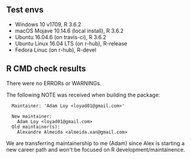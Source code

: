 ## Test envs

* Windows 10 v1709, R 3.6.2 
* macOS Mojave 10.14.6 (local install), R 3.6.2 
* Ubuntu 16.04.6 (on travis-ci), R 3.6.2 
* Ubuntu Linux 16.04 LTS (on r-hub), R-release
* Fedora Linuc (on r-hub), R-devel

## R CMD check results

There were no ERRORs or WARNINGs.

The following NOTE was received when building the package:

```
  Maintainer: 'Adam Loy <loyad01@gmail.com>'
  
  New maintainer:
    Adam Loy <loyad01@gmail.com>
  Old maintainer(s):
    Alexandre Almeida <almeida.xan@gmail.com>
```

We are transferring maintainership to me (Adam) since Alex is starting a new career path and won't be focused on R development/maintainence.
